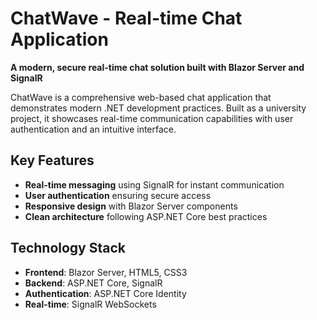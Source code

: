 # ChatWave - Real-time Chat Application

**A modern, secure real-time chat solution built with Blazor Server and SignalR**

ChatWave is a comprehensive web-based chat application that demonstrates modern .NET development practices. Built as a university project, it showcases real-time communication capabilities with user authentication and an intuitive interface.

## Key Features
- **Real-time messaging** using SignalR for instant communication
- **User authentication** ensuring secure access
- **Responsive design** with Blazor Server components
- **Clean architecture** following ASP.NET Core best practices

## Technology Stack
- **Frontend**: Blazor Server, HTML5, CSS3
- **Backend**: ASP.NET Core, SignalR
- **Authentication**: ASP.NET Core Identity
- **Real-time**: SignalR WebSockets
